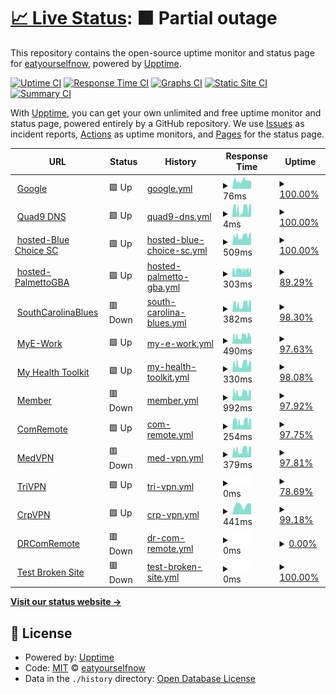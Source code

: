 # [📈 Live Status](https://demo.upptime.js.org): <!--live status--> **🟧 Partial outage**

This repository contains the open-source uptime monitor and status page for [eatyourselfnow](https://demo.upptime.js.org), powered by [Upptime](https://github.com/upptime/upptime).

[![Uptime CI](https://github.com/eatyourselfnow/BlueSiteStatus/workflows/Uptime%20CI/badge.svg)](https://github.com/eatyourselfnow/BlueSiteStatus/actions?query=workflow%3A%22Uptime+CI%22)
[![Response Time CI](https://github.com/eatyourselfnow/BlueSiteStatus/workflows/Response%20Time%20CI/badge.svg)](https://github.com/eatyourselfnow/BlueSiteStatus/actions?query=workflow%3A%22Response+Time+CI%22)
[![Graphs CI](https://github.com/eatyourselfnow/BlueSiteStatus/workflows/Graphs%20CI/badge.svg)](https://github.com/eatyourselfnow/BlueSiteStatus/actions?query=workflow%3A%22Graphs+CI%22)
[![Static Site CI](https://github.com/eatyourselfnow/BlueSiteStatus/workflows/Static%20Site%20CI/badge.svg)](https://github.com/eatyourselfnow/BlueSiteStatus/actions?query=workflow%3A%22Static+Site+CI%22)
[![Summary CI](https://github.com/eatyourselfnow/BlueSiteStatus/workflows/Summary%20CI/badge.svg)](https://github.com/eatyourselfnow/BlueSiteStatus/actions?query=workflow%3A%22Summary+CI%22)

With [Upptime](https://upptime.js.org), you can get your own unlimited and free uptime monitor and status page, powered entirely by a GitHub repository. We use [Issues](https://github.com/eatyourselfnow/BlueSiteStatus/issues) as incident reports, [Actions](https://github.com/eatyourselfnow/BlueSiteStatus/actions) as uptime monitors, and [Pages](https://demo.upptime.js.org) for the status page.

<!--start: status pages-->
<!-- This summary is generated by Upptime (https://github.com/upptime/upptime) -->
<!-- Do not edit this manually, your changes will be overwritten -->
<!-- prettier-ignore -->
| URL | Status | History | Response Time | Uptime |
| --- | ------ | ------- | ------------- | ------ |
| <img alt="" src="https://favicons.githubusercontent.com/www.google.com" height="13"> [Google](https://www.google.com) | 🟩 Up | [google.yml](https://github.com/eatyourselfnow/BlueSiteStatus/commits/HEAD/history/google.yml) | <details><summary><img alt="Response time graph" src="./graphs/google/response-time-week.png" height="20"> 76ms</summary><br><a href="https://eatyourselfnow.github.io/BlueSiteStatus/history/google"><img alt="Response time 83" src="https://img.shields.io/endpoint?url=https%3A%2F%2Fraw.githubusercontent.com%2Featyourselfnow%2FBlueSiteStatus%2FHEAD%2Fapi%2Fgoogle%2Fresponse-time.json"></a><br><a href="https://eatyourselfnow.github.io/BlueSiteStatus/history/google"><img alt="24-hour response time 73" src="https://img.shields.io/endpoint?url=https%3A%2F%2Fraw.githubusercontent.com%2Featyourselfnow%2FBlueSiteStatus%2FHEAD%2Fapi%2Fgoogle%2Fresponse-time-day.json"></a><br><a href="https://eatyourselfnow.github.io/BlueSiteStatus/history/google"><img alt="7-day response time 76" src="https://img.shields.io/endpoint?url=https%3A%2F%2Fraw.githubusercontent.com%2Featyourselfnow%2FBlueSiteStatus%2FHEAD%2Fapi%2Fgoogle%2Fresponse-time-week.json"></a><br><a href="https://eatyourselfnow.github.io/BlueSiteStatus/history/google"><img alt="30-day response time 83" src="https://img.shields.io/endpoint?url=https%3A%2F%2Fraw.githubusercontent.com%2Featyourselfnow%2FBlueSiteStatus%2FHEAD%2Fapi%2Fgoogle%2Fresponse-time-month.json"></a><br><a href="https://eatyourselfnow.github.io/BlueSiteStatus/history/google"><img alt="1-year response time 83" src="https://img.shields.io/endpoint?url=https%3A%2F%2Fraw.githubusercontent.com%2Featyourselfnow%2FBlueSiteStatus%2FHEAD%2Fapi%2Fgoogle%2Fresponse-time-year.json"></a></details> | <details><summary><a href="https://eatyourselfnow.github.io/BlueSiteStatus/history/google">100.00%</a></summary><a href="https://eatyourselfnow.github.io/BlueSiteStatus/history/google"><img alt="All-time uptime 99.97%" src="https://img.shields.io/endpoint?url=https%3A%2F%2Fraw.githubusercontent.com%2Featyourselfnow%2FBlueSiteStatus%2FHEAD%2Fapi%2Fgoogle%2Fuptime.json"></a><br><a href="https://eatyourselfnow.github.io/BlueSiteStatus/history/google"><img alt="24-hour uptime 100.00%" src="https://img.shields.io/endpoint?url=https%3A%2F%2Fraw.githubusercontent.com%2Featyourselfnow%2FBlueSiteStatus%2FHEAD%2Fapi%2Fgoogle%2Fuptime-day.json"></a><br><a href="https://eatyourselfnow.github.io/BlueSiteStatus/history/google"><img alt="7-day uptime 100.00%" src="https://img.shields.io/endpoint?url=https%3A%2F%2Fraw.githubusercontent.com%2Featyourselfnow%2FBlueSiteStatus%2FHEAD%2Fapi%2Fgoogle%2Fuptime-week.json"></a><br><a href="https://eatyourselfnow.github.io/BlueSiteStatus/history/google"><img alt="30-day uptime 99.42%" src="https://img.shields.io/endpoint?url=https%3A%2F%2Fraw.githubusercontent.com%2Featyourselfnow%2FBlueSiteStatus%2FHEAD%2Fapi%2Fgoogle%2Fuptime-month.json"></a><br><a href="https://eatyourselfnow.github.io/BlueSiteStatus/history/google"><img alt="1-year uptime 99.95%" src="https://img.shields.io/endpoint?url=https%3A%2F%2Fraw.githubusercontent.com%2Featyourselfnow%2FBlueSiteStatus%2FHEAD%2Fapi%2Fgoogle%2Fuptime-year.json"></a></details>
| <img alt="" src="https://favicons.githubusercontent.com/null" height="13"> [Quad9 DNS](9.9.9.9) | 🟩 Up | [quad9-dns.yml](https://github.com/eatyourselfnow/BlueSiteStatus/commits/HEAD/history/quad9-dns.yml) | <details><summary><img alt="Response time graph" src="./graphs/quad9-dns/response-time-week.png" height="20"> 4ms</summary><br><a href="https://eatyourselfnow.github.io/BlueSiteStatus/history/quad9-dns"><img alt="Response time 5" src="https://img.shields.io/endpoint?url=https%3A%2F%2Fraw.githubusercontent.com%2Featyourselfnow%2FBlueSiteStatus%2FHEAD%2Fapi%2Fquad9-dns%2Fresponse-time.json"></a><br><a href="https://eatyourselfnow.github.io/BlueSiteStatus/history/quad9-dns"><img alt="24-hour response time 5" src="https://img.shields.io/endpoint?url=https%3A%2F%2Fraw.githubusercontent.com%2Featyourselfnow%2FBlueSiteStatus%2FHEAD%2Fapi%2Fquad9-dns%2Fresponse-time-day.json"></a><br><a href="https://eatyourselfnow.github.io/BlueSiteStatus/history/quad9-dns"><img alt="7-day response time 4" src="https://img.shields.io/endpoint?url=https%3A%2F%2Fraw.githubusercontent.com%2Featyourselfnow%2FBlueSiteStatus%2FHEAD%2Fapi%2Fquad9-dns%2Fresponse-time-week.json"></a><br><a href="https://eatyourselfnow.github.io/BlueSiteStatus/history/quad9-dns"><img alt="30-day response time 5" src="https://img.shields.io/endpoint?url=https%3A%2F%2Fraw.githubusercontent.com%2Featyourselfnow%2FBlueSiteStatus%2FHEAD%2Fapi%2Fquad9-dns%2Fresponse-time-month.json"></a><br><a href="https://eatyourselfnow.github.io/BlueSiteStatus/history/quad9-dns"><img alt="1-year response time 5" src="https://img.shields.io/endpoint?url=https%3A%2F%2Fraw.githubusercontent.com%2Featyourselfnow%2FBlueSiteStatus%2FHEAD%2Fapi%2Fquad9-dns%2Fresponse-time-year.json"></a></details> | <details><summary><a href="https://eatyourselfnow.github.io/BlueSiteStatus/history/quad9-dns">100.00%</a></summary><a href="https://eatyourselfnow.github.io/BlueSiteStatus/history/quad9-dns"><img alt="All-time uptime 100.00%" src="https://img.shields.io/endpoint?url=https%3A%2F%2Fraw.githubusercontent.com%2Featyourselfnow%2FBlueSiteStatus%2FHEAD%2Fapi%2Fquad9-dns%2Fuptime.json"></a><br><a href="https://eatyourselfnow.github.io/BlueSiteStatus/history/quad9-dns"><img alt="24-hour uptime 100.00%" src="https://img.shields.io/endpoint?url=https%3A%2F%2Fraw.githubusercontent.com%2Featyourselfnow%2FBlueSiteStatus%2FHEAD%2Fapi%2Fquad9-dns%2Fuptime-day.json"></a><br><a href="https://eatyourselfnow.github.io/BlueSiteStatus/history/quad9-dns"><img alt="7-day uptime 100.00%" src="https://img.shields.io/endpoint?url=https%3A%2F%2Fraw.githubusercontent.com%2Featyourselfnow%2FBlueSiteStatus%2FHEAD%2Fapi%2Fquad9-dns%2Fuptime-week.json"></a><br><a href="https://eatyourselfnow.github.io/BlueSiteStatus/history/quad9-dns"><img alt="30-day uptime 100.00%" src="https://img.shields.io/endpoint?url=https%3A%2F%2Fraw.githubusercontent.com%2Featyourselfnow%2FBlueSiteStatus%2FHEAD%2Fapi%2Fquad9-dns%2Fuptime-month.json"></a><br><a href="https://eatyourselfnow.github.io/BlueSiteStatus/history/quad9-dns"><img alt="1-year uptime 100.00%" src="https://img.shields.io/endpoint?url=https%3A%2F%2Fraw.githubusercontent.com%2Featyourselfnow%2FBlueSiteStatus%2FHEAD%2Fapi%2Fquad9-dns%2Fuptime-year.json"></a></details>
| <img alt="" src="https://favicons.githubusercontent.com/www.bluechoicesc.com" height="13"> [hosted-Blue Choice SC](https://www.bluechoicesc.com) | 🟩 Up | [hosted-blue-choice-sc.yml](https://github.com/eatyourselfnow/BlueSiteStatus/commits/HEAD/history/hosted-blue-choice-sc.yml) | <details><summary><img alt="Response time graph" src="./graphs/hosted-blue-choice-sc/response-time-week.png" height="20"> 509ms</summary><br><a href="https://eatyourselfnow.github.io/BlueSiteStatus/history/hosted-blue-choice-sc"><img alt="Response time 509" src="https://img.shields.io/endpoint?url=https%3A%2F%2Fraw.githubusercontent.com%2Featyourselfnow%2FBlueSiteStatus%2FHEAD%2Fapi%2Fhosted-blue-choice-sc%2Fresponse-time.json"></a><br><a href="https://eatyourselfnow.github.io/BlueSiteStatus/history/hosted-blue-choice-sc"><img alt="24-hour response time 687" src="https://img.shields.io/endpoint?url=https%3A%2F%2Fraw.githubusercontent.com%2Featyourselfnow%2FBlueSiteStatus%2FHEAD%2Fapi%2Fhosted-blue-choice-sc%2Fresponse-time-day.json"></a><br><a href="https://eatyourselfnow.github.io/BlueSiteStatus/history/hosted-blue-choice-sc"><img alt="7-day response time 509" src="https://img.shields.io/endpoint?url=https%3A%2F%2Fraw.githubusercontent.com%2Featyourselfnow%2FBlueSiteStatus%2FHEAD%2Fapi%2Fhosted-blue-choice-sc%2Fresponse-time-week.json"></a><br><a href="https://eatyourselfnow.github.io/BlueSiteStatus/history/hosted-blue-choice-sc"><img alt="30-day response time 509" src="https://img.shields.io/endpoint?url=https%3A%2F%2Fraw.githubusercontent.com%2Featyourselfnow%2FBlueSiteStatus%2FHEAD%2Fapi%2Fhosted-blue-choice-sc%2Fresponse-time-month.json"></a><br><a href="https://eatyourselfnow.github.io/BlueSiteStatus/history/hosted-blue-choice-sc"><img alt="1-year response time 509" src="https://img.shields.io/endpoint?url=https%3A%2F%2Fraw.githubusercontent.com%2Featyourselfnow%2FBlueSiteStatus%2FHEAD%2Fapi%2Fhosted-blue-choice-sc%2Fresponse-time-year.json"></a></details> | <details><summary><a href="https://eatyourselfnow.github.io/BlueSiteStatus/history/hosted-blue-choice-sc">100.00%</a></summary><a href="https://eatyourselfnow.github.io/BlueSiteStatus/history/hosted-blue-choice-sc"><img alt="All-time uptime 100.00%" src="https://img.shields.io/endpoint?url=https%3A%2F%2Fraw.githubusercontent.com%2Featyourselfnow%2FBlueSiteStatus%2FHEAD%2Fapi%2Fhosted-blue-choice-sc%2Fuptime.json"></a><br><a href="https://eatyourselfnow.github.io/BlueSiteStatus/history/hosted-blue-choice-sc"><img alt="24-hour uptime 100.00%" src="https://img.shields.io/endpoint?url=https%3A%2F%2Fraw.githubusercontent.com%2Featyourselfnow%2FBlueSiteStatus%2FHEAD%2Fapi%2Fhosted-blue-choice-sc%2Fuptime-day.json"></a><br><a href="https://eatyourselfnow.github.io/BlueSiteStatus/history/hosted-blue-choice-sc"><img alt="7-day uptime 100.00%" src="https://img.shields.io/endpoint?url=https%3A%2F%2Fraw.githubusercontent.com%2Featyourselfnow%2FBlueSiteStatus%2FHEAD%2Fapi%2Fhosted-blue-choice-sc%2Fuptime-week.json"></a><br><a href="https://eatyourselfnow.github.io/BlueSiteStatus/history/hosted-blue-choice-sc"><img alt="30-day uptime 100.00%" src="https://img.shields.io/endpoint?url=https%3A%2F%2Fraw.githubusercontent.com%2Featyourselfnow%2FBlueSiteStatus%2FHEAD%2Fapi%2Fhosted-blue-choice-sc%2Fuptime-month.json"></a><br><a href="https://eatyourselfnow.github.io/BlueSiteStatus/history/hosted-blue-choice-sc"><img alt="1-year uptime 100.00%" src="https://img.shields.io/endpoint?url=https%3A%2F%2Fraw.githubusercontent.com%2Featyourselfnow%2FBlueSiteStatus%2FHEAD%2Fapi%2Fhosted-blue-choice-sc%2Fuptime-year.json"></a></details>
| <img alt="" src="https://favicons.githubusercontent.com/palmettogba.com" height="13"> [hosted-PalmettoGBA](https://palmettogba.com/) | 🟩 Up | [hosted-palmetto-gba.yml](https://github.com/eatyourselfnow/BlueSiteStatus/commits/HEAD/history/hosted-palmetto-gba.yml) | <details><summary><img alt="Response time graph" src="./graphs/hosted-palmetto-gba/response-time-week.png" height="20"> 303ms</summary><br><a href="https://eatyourselfnow.github.io/BlueSiteStatus/history/hosted-palmetto-gba"><img alt="Response time 303" src="https://img.shields.io/endpoint?url=https%3A%2F%2Fraw.githubusercontent.com%2Featyourselfnow%2FBlueSiteStatus%2FHEAD%2Fapi%2Fhosted-palmetto-gba%2Fresponse-time.json"></a><br><a href="https://eatyourselfnow.github.io/BlueSiteStatus/history/hosted-palmetto-gba"><img alt="24-hour response time 278" src="https://img.shields.io/endpoint?url=https%3A%2F%2Fraw.githubusercontent.com%2Featyourselfnow%2FBlueSiteStatus%2FHEAD%2Fapi%2Fhosted-palmetto-gba%2Fresponse-time-day.json"></a><br><a href="https://eatyourselfnow.github.io/BlueSiteStatus/history/hosted-palmetto-gba"><img alt="7-day response time 303" src="https://img.shields.io/endpoint?url=https%3A%2F%2Fraw.githubusercontent.com%2Featyourselfnow%2FBlueSiteStatus%2FHEAD%2Fapi%2Fhosted-palmetto-gba%2Fresponse-time-week.json"></a><br><a href="https://eatyourselfnow.github.io/BlueSiteStatus/history/hosted-palmetto-gba"><img alt="30-day response time 303" src="https://img.shields.io/endpoint?url=https%3A%2F%2Fraw.githubusercontent.com%2Featyourselfnow%2FBlueSiteStatus%2FHEAD%2Fapi%2Fhosted-palmetto-gba%2Fresponse-time-month.json"></a><br><a href="https://eatyourselfnow.github.io/BlueSiteStatus/history/hosted-palmetto-gba"><img alt="1-year response time 303" src="https://img.shields.io/endpoint?url=https%3A%2F%2Fraw.githubusercontent.com%2Featyourselfnow%2FBlueSiteStatus%2FHEAD%2Fapi%2Fhosted-palmetto-gba%2Fresponse-time-year.json"></a></details> | <details><summary><a href="https://eatyourselfnow.github.io/BlueSiteStatus/history/hosted-palmetto-gba">89.29%</a></summary><a href="https://eatyourselfnow.github.io/BlueSiteStatus/history/hosted-palmetto-gba"><img alt="All-time uptime 89.29%" src="https://img.shields.io/endpoint?url=https%3A%2F%2Fraw.githubusercontent.com%2Featyourselfnow%2FBlueSiteStatus%2FHEAD%2Fapi%2Fhosted-palmetto-gba%2Fuptime.json"></a><br><a href="https://eatyourselfnow.github.io/BlueSiteStatus/history/hosted-palmetto-gba"><img alt="24-hour uptime 91.23%" src="https://img.shields.io/endpoint?url=https%3A%2F%2Fraw.githubusercontent.com%2Featyourselfnow%2FBlueSiteStatus%2FHEAD%2Fapi%2Fhosted-palmetto-gba%2Fuptime-day.json"></a><br><a href="https://eatyourselfnow.github.io/BlueSiteStatus/history/hosted-palmetto-gba"><img alt="7-day uptime 89.29%" src="https://img.shields.io/endpoint?url=https%3A%2F%2Fraw.githubusercontent.com%2Featyourselfnow%2FBlueSiteStatus%2FHEAD%2Fapi%2Fhosted-palmetto-gba%2Fuptime-week.json"></a><br><a href="https://eatyourselfnow.github.io/BlueSiteStatus/history/hosted-palmetto-gba"><img alt="30-day uptime 89.29%" src="https://img.shields.io/endpoint?url=https%3A%2F%2Fraw.githubusercontent.com%2Featyourselfnow%2FBlueSiteStatus%2FHEAD%2Fapi%2Fhosted-palmetto-gba%2Fuptime-month.json"></a><br><a href="https://eatyourselfnow.github.io/BlueSiteStatus/history/hosted-palmetto-gba"><img alt="1-year uptime 89.29%" src="https://img.shields.io/endpoint?url=https%3A%2F%2Fraw.githubusercontent.com%2Featyourselfnow%2FBlueSiteStatus%2FHEAD%2Fapi%2Fhosted-palmetto-gba%2Fuptime-year.json"></a></details>
| <img alt="" src="https://favicons.githubusercontent.com/www.southcarolinablues.com" height="13"> [SouthCarolinaBlues](https://www.southcarolinablues.com/) | 🟥 Down | [south-carolina-blues.yml](https://github.com/eatyourselfnow/BlueSiteStatus/commits/HEAD/history/south-carolina-blues.yml) | <details><summary><img alt="Response time graph" src="./graphs/south-carolina-blues/response-time-week.png" height="20"> 382ms</summary><br><a href="https://eatyourselfnow.github.io/BlueSiteStatus/history/south-carolina-blues"><img alt="Response time 395" src="https://img.shields.io/endpoint?url=https%3A%2F%2Fraw.githubusercontent.com%2Featyourselfnow%2FBlueSiteStatus%2FHEAD%2Fapi%2Fsouth-carolina-blues%2Fresponse-time.json"></a><br><a href="https://eatyourselfnow.github.io/BlueSiteStatus/history/south-carolina-blues"><img alt="24-hour response time 528" src="https://img.shields.io/endpoint?url=https%3A%2F%2Fraw.githubusercontent.com%2Featyourselfnow%2FBlueSiteStatus%2FHEAD%2Fapi%2Fsouth-carolina-blues%2Fresponse-time-day.json"></a><br><a href="https://eatyourselfnow.github.io/BlueSiteStatus/history/south-carolina-blues"><img alt="7-day response time 382" src="https://img.shields.io/endpoint?url=https%3A%2F%2Fraw.githubusercontent.com%2Featyourselfnow%2FBlueSiteStatus%2FHEAD%2Fapi%2Fsouth-carolina-blues%2Fresponse-time-week.json"></a><br><a href="https://eatyourselfnow.github.io/BlueSiteStatus/history/south-carolina-blues"><img alt="30-day response time 395" src="https://img.shields.io/endpoint?url=https%3A%2F%2Fraw.githubusercontent.com%2Featyourselfnow%2FBlueSiteStatus%2FHEAD%2Fapi%2Fsouth-carolina-blues%2Fresponse-time-month.json"></a><br><a href="https://eatyourselfnow.github.io/BlueSiteStatus/history/south-carolina-blues"><img alt="1-year response time 395" src="https://img.shields.io/endpoint?url=https%3A%2F%2Fraw.githubusercontent.com%2Featyourselfnow%2FBlueSiteStatus%2FHEAD%2Fapi%2Fsouth-carolina-blues%2Fresponse-time-year.json"></a></details> | <details><summary><a href="https://eatyourselfnow.github.io/BlueSiteStatus/history/south-carolina-blues">98.30%</a></summary><a href="https://eatyourselfnow.github.io/BlueSiteStatus/history/south-carolina-blues"><img alt="All-time uptime 98.72%" src="https://img.shields.io/endpoint?url=https%3A%2F%2Fraw.githubusercontent.com%2Featyourselfnow%2FBlueSiteStatus%2FHEAD%2Fapi%2Fsouth-carolina-blues%2Fuptime.json"></a><br><a href="https://eatyourselfnow.github.io/BlueSiteStatus/history/south-carolina-blues"><img alt="24-hour uptime 88.08%" src="https://img.shields.io/endpoint?url=https%3A%2F%2Fraw.githubusercontent.com%2Featyourselfnow%2FBlueSiteStatus%2FHEAD%2Fapi%2Fsouth-carolina-blues%2Fuptime-day.json"></a><br><a href="https://eatyourselfnow.github.io/BlueSiteStatus/history/south-carolina-blues"><img alt="7-day uptime 98.30%" src="https://img.shields.io/endpoint?url=https%3A%2F%2Fraw.githubusercontent.com%2Featyourselfnow%2FBlueSiteStatus%2FHEAD%2Fapi%2Fsouth-carolina-blues%2Fuptime-week.json"></a><br><a href="https://eatyourselfnow.github.io/BlueSiteStatus/history/south-carolina-blues"><img alt="30-day uptime 98.72%" src="https://img.shields.io/endpoint?url=https%3A%2F%2Fraw.githubusercontent.com%2Featyourselfnow%2FBlueSiteStatus%2FHEAD%2Fapi%2Fsouth-carolina-blues%2Fuptime-month.json"></a><br><a href="https://eatyourselfnow.github.io/BlueSiteStatus/history/south-carolina-blues"><img alt="1-year uptime 98.72%" src="https://img.shields.io/endpoint?url=https%3A%2F%2Fraw.githubusercontent.com%2Featyourselfnow%2FBlueSiteStatus%2FHEAD%2Fapi%2Fsouth-carolina-blues%2Fuptime-year.json"></a></details>
| <img alt="" src="https://favicons.githubusercontent.com/www.mye-work.com" height="13"> [MyE-Work](https://www.mye-work.com/) | 🟩 Up | [my-e-work.yml](https://github.com/eatyourselfnow/BlueSiteStatus/commits/HEAD/history/my-e-work.yml) | <details><summary><img alt="Response time graph" src="./graphs/my-e-work/response-time-week.png" height="20"> 490ms</summary><br><a href="https://eatyourselfnow.github.io/BlueSiteStatus/history/my-e-work"><img alt="Response time 490" src="https://img.shields.io/endpoint?url=https%3A%2F%2Fraw.githubusercontent.com%2Featyourselfnow%2FBlueSiteStatus%2FHEAD%2Fapi%2Fmy-e-work%2Fresponse-time.json"></a><br><a href="https://eatyourselfnow.github.io/BlueSiteStatus/history/my-e-work"><img alt="24-hour response time 502" src="https://img.shields.io/endpoint?url=https%3A%2F%2Fraw.githubusercontent.com%2Featyourselfnow%2FBlueSiteStatus%2FHEAD%2Fapi%2Fmy-e-work%2Fresponse-time-day.json"></a><br><a href="https://eatyourselfnow.github.io/BlueSiteStatus/history/my-e-work"><img alt="7-day response time 490" src="https://img.shields.io/endpoint?url=https%3A%2F%2Fraw.githubusercontent.com%2Featyourselfnow%2FBlueSiteStatus%2FHEAD%2Fapi%2Fmy-e-work%2Fresponse-time-week.json"></a><br><a href="https://eatyourselfnow.github.io/BlueSiteStatus/history/my-e-work"><img alt="30-day response time 490" src="https://img.shields.io/endpoint?url=https%3A%2F%2Fraw.githubusercontent.com%2Featyourselfnow%2FBlueSiteStatus%2FHEAD%2Fapi%2Fmy-e-work%2Fresponse-time-month.json"></a><br><a href="https://eatyourselfnow.github.io/BlueSiteStatus/history/my-e-work"><img alt="1-year response time 490" src="https://img.shields.io/endpoint?url=https%3A%2F%2Fraw.githubusercontent.com%2Featyourselfnow%2FBlueSiteStatus%2FHEAD%2Fapi%2Fmy-e-work%2Fresponse-time-year.json"></a></details> | <details><summary><a href="https://eatyourselfnow.github.io/BlueSiteStatus/history/my-e-work">97.63%</a></summary><a href="https://eatyourselfnow.github.io/BlueSiteStatus/history/my-e-work"><img alt="All-time uptime 98.22%" src="https://img.shields.io/endpoint?url=https%3A%2F%2Fraw.githubusercontent.com%2Featyourselfnow%2FBlueSiteStatus%2FHEAD%2Fapi%2Fmy-e-work%2Fuptime.json"></a><br><a href="https://eatyourselfnow.github.io/BlueSiteStatus/history/my-e-work"><img alt="24-hour uptime 83.40%" src="https://img.shields.io/endpoint?url=https%3A%2F%2Fraw.githubusercontent.com%2Featyourselfnow%2FBlueSiteStatus%2FHEAD%2Fapi%2Fmy-e-work%2Fuptime-day.json"></a><br><a href="https://eatyourselfnow.github.io/BlueSiteStatus/history/my-e-work"><img alt="7-day uptime 97.63%" src="https://img.shields.io/endpoint?url=https%3A%2F%2Fraw.githubusercontent.com%2Featyourselfnow%2FBlueSiteStatus%2FHEAD%2Fapi%2Fmy-e-work%2Fuptime-week.json"></a><br><a href="https://eatyourselfnow.github.io/BlueSiteStatus/history/my-e-work"><img alt="30-day uptime 98.22%" src="https://img.shields.io/endpoint?url=https%3A%2F%2Fraw.githubusercontent.com%2Featyourselfnow%2FBlueSiteStatus%2FHEAD%2Fapi%2Fmy-e-work%2Fuptime-month.json"></a><br><a href="https://eatyourselfnow.github.io/BlueSiteStatus/history/my-e-work"><img alt="1-year uptime 98.22%" src="https://img.shields.io/endpoint?url=https%3A%2F%2Fraw.githubusercontent.com%2Featyourselfnow%2FBlueSiteStatus%2FHEAD%2Fapi%2Fmy-e-work%2Fuptime-year.json"></a></details>
| <img alt="" src="https://favicons.githubusercontent.com/www.myhealthtoolkit.com" height="13"> [My Health Toolkit](https://www.myhealthtoolkit.com/) | 🟩 Up | [my-health-toolkit.yml](https://github.com/eatyourselfnow/BlueSiteStatus/commits/HEAD/history/my-health-toolkit.yml) | <details><summary><img alt="Response time graph" src="./graphs/my-health-toolkit/response-time-week.png" height="20"> 330ms</summary><br><a href="https://eatyourselfnow.github.io/BlueSiteStatus/history/my-health-toolkit"><img alt="Response time 330" src="https://img.shields.io/endpoint?url=https%3A%2F%2Fraw.githubusercontent.com%2Featyourselfnow%2FBlueSiteStatus%2FHEAD%2Fapi%2Fmy-health-toolkit%2Fresponse-time.json"></a><br><a href="https://eatyourselfnow.github.io/BlueSiteStatus/history/my-health-toolkit"><img alt="24-hour response time 369" src="https://img.shields.io/endpoint?url=https%3A%2F%2Fraw.githubusercontent.com%2Featyourselfnow%2FBlueSiteStatus%2FHEAD%2Fapi%2Fmy-health-toolkit%2Fresponse-time-day.json"></a><br><a href="https://eatyourselfnow.github.io/BlueSiteStatus/history/my-health-toolkit"><img alt="7-day response time 330" src="https://img.shields.io/endpoint?url=https%3A%2F%2Fraw.githubusercontent.com%2Featyourselfnow%2FBlueSiteStatus%2FHEAD%2Fapi%2Fmy-health-toolkit%2Fresponse-time-week.json"></a><br><a href="https://eatyourselfnow.github.io/BlueSiteStatus/history/my-health-toolkit"><img alt="30-day response time 330" src="https://img.shields.io/endpoint?url=https%3A%2F%2Fraw.githubusercontent.com%2Featyourselfnow%2FBlueSiteStatus%2FHEAD%2Fapi%2Fmy-health-toolkit%2Fresponse-time-month.json"></a><br><a href="https://eatyourselfnow.github.io/BlueSiteStatus/history/my-health-toolkit"><img alt="1-year response time 330" src="https://img.shields.io/endpoint?url=https%3A%2F%2Fraw.githubusercontent.com%2Featyourselfnow%2FBlueSiteStatus%2FHEAD%2Fapi%2Fmy-health-toolkit%2Fresponse-time-year.json"></a></details> | <details><summary><a href="https://eatyourselfnow.github.io/BlueSiteStatus/history/my-health-toolkit">98.08%</a></summary><a href="https://eatyourselfnow.github.io/BlueSiteStatus/history/my-health-toolkit"><img alt="All-time uptime 98.08%" src="https://img.shields.io/endpoint?url=https%3A%2F%2Fraw.githubusercontent.com%2Featyourselfnow%2FBlueSiteStatus%2FHEAD%2Fapi%2Fmy-health-toolkit%2Fuptime.json"></a><br><a href="https://eatyourselfnow.github.io/BlueSiteStatus/history/my-health-toolkit"><img alt="24-hour uptime 89.71%" src="https://img.shields.io/endpoint?url=https%3A%2F%2Fraw.githubusercontent.com%2Featyourselfnow%2FBlueSiteStatus%2FHEAD%2Fapi%2Fmy-health-toolkit%2Fuptime-day.json"></a><br><a href="https://eatyourselfnow.github.io/BlueSiteStatus/history/my-health-toolkit"><img alt="7-day uptime 98.08%" src="https://img.shields.io/endpoint?url=https%3A%2F%2Fraw.githubusercontent.com%2Featyourselfnow%2FBlueSiteStatus%2FHEAD%2Fapi%2Fmy-health-toolkit%2Fuptime-week.json"></a><br><a href="https://eatyourselfnow.github.io/BlueSiteStatus/history/my-health-toolkit"><img alt="30-day uptime 98.08%" src="https://img.shields.io/endpoint?url=https%3A%2F%2Fraw.githubusercontent.com%2Featyourselfnow%2FBlueSiteStatus%2FHEAD%2Fapi%2Fmy-health-toolkit%2Fuptime-month.json"></a><br><a href="https://eatyourselfnow.github.io/BlueSiteStatus/history/my-health-toolkit"><img alt="1-year uptime 98.08%" src="https://img.shields.io/endpoint?url=https%3A%2F%2Fraw.githubusercontent.com%2Featyourselfnow%2FBlueSiteStatus%2FHEAD%2Fapi%2Fmy-health-toolkit%2Fuptime-year.json"></a></details>
| <img alt="" src="https://favicons.githubusercontent.com/null" height="13"> [Member](member.bcbssc.com/) | 🟥 Down | [member.yml](https://github.com/eatyourselfnow/BlueSiteStatus/commits/HEAD/history/member.yml) | <details><summary><img alt="Response time graph" src="./graphs/member/response-time-week.png" height="20"> 992ms</summary><br><a href="https://eatyourselfnow.github.io/BlueSiteStatus/history/member"><img alt="Response time 992" src="https://img.shields.io/endpoint?url=https%3A%2F%2Fraw.githubusercontent.com%2Featyourselfnow%2FBlueSiteStatus%2FHEAD%2Fapi%2Fmember%2Fresponse-time.json"></a><br><a href="https://eatyourselfnow.github.io/BlueSiteStatus/history/member"><img alt="24-hour response time 871" src="https://img.shields.io/endpoint?url=https%3A%2F%2Fraw.githubusercontent.com%2Featyourselfnow%2FBlueSiteStatus%2FHEAD%2Fapi%2Fmember%2Fresponse-time-day.json"></a><br><a href="https://eatyourselfnow.github.io/BlueSiteStatus/history/member"><img alt="7-day response time 992" src="https://img.shields.io/endpoint?url=https%3A%2F%2Fraw.githubusercontent.com%2Featyourselfnow%2FBlueSiteStatus%2FHEAD%2Fapi%2Fmember%2Fresponse-time-week.json"></a><br><a href="https://eatyourselfnow.github.io/BlueSiteStatus/history/member"><img alt="30-day response time 992" src="https://img.shields.io/endpoint?url=https%3A%2F%2Fraw.githubusercontent.com%2Featyourselfnow%2FBlueSiteStatus%2FHEAD%2Fapi%2Fmember%2Fresponse-time-month.json"></a><br><a href="https://eatyourselfnow.github.io/BlueSiteStatus/history/member"><img alt="1-year response time 992" src="https://img.shields.io/endpoint?url=https%3A%2F%2Fraw.githubusercontent.com%2Featyourselfnow%2FBlueSiteStatus%2FHEAD%2Fapi%2Fmember%2Fresponse-time-year.json"></a></details> | <details><summary><a href="https://eatyourselfnow.github.io/BlueSiteStatus/history/member">97.92%</a></summary><a href="https://eatyourselfnow.github.io/BlueSiteStatus/history/member"><img alt="All-time uptime 97.92%" src="https://img.shields.io/endpoint?url=https%3A%2F%2Fraw.githubusercontent.com%2Featyourselfnow%2FBlueSiteStatus%2FHEAD%2Fapi%2Fmember%2Fuptime.json"></a><br><a href="https://eatyourselfnow.github.io/BlueSiteStatus/history/member"><img alt="24-hour uptime 88.84%" src="https://img.shields.io/endpoint?url=https%3A%2F%2Fraw.githubusercontent.com%2Featyourselfnow%2FBlueSiteStatus%2FHEAD%2Fapi%2Fmember%2Fuptime-day.json"></a><br><a href="https://eatyourselfnow.github.io/BlueSiteStatus/history/member"><img alt="7-day uptime 97.92%" src="https://img.shields.io/endpoint?url=https%3A%2F%2Fraw.githubusercontent.com%2Featyourselfnow%2FBlueSiteStatus%2FHEAD%2Fapi%2Fmember%2Fuptime-week.json"></a><br><a href="https://eatyourselfnow.github.io/BlueSiteStatus/history/member"><img alt="30-day uptime 97.92%" src="https://img.shields.io/endpoint?url=https%3A%2F%2Fraw.githubusercontent.com%2Featyourselfnow%2FBlueSiteStatus%2FHEAD%2Fapi%2Fmember%2Fuptime-month.json"></a><br><a href="https://eatyourselfnow.github.io/BlueSiteStatus/history/member"><img alt="1-year uptime 97.92%" src="https://img.shields.io/endpoint?url=https%3A%2F%2Fraw.githubusercontent.com%2Featyourselfnow%2FBlueSiteStatus%2FHEAD%2Fapi%2Fmember%2Fuptime-year.json"></a></details>
| <img alt="" src="https://favicons.githubusercontent.com/comremote.bcbssc.com" height="13"> [ComRemote](https://comremote.bcbssc.com/vpn/index.html) | 🟩 Up | [com-remote.yml](https://github.com/eatyourselfnow/BlueSiteStatus/commits/HEAD/history/com-remote.yml) | <details><summary><img alt="Response time graph" src="./graphs/com-remote/response-time-week.png" height="20"> 254ms</summary><br><a href="https://eatyourselfnow.github.io/BlueSiteStatus/history/com-remote"><img alt="Response time 258" src="https://img.shields.io/endpoint?url=https%3A%2F%2Fraw.githubusercontent.com%2Featyourselfnow%2FBlueSiteStatus%2FHEAD%2Fapi%2Fcom-remote%2Fresponse-time.json"></a><br><a href="https://eatyourselfnow.github.io/BlueSiteStatus/history/com-remote"><img alt="24-hour response time 242" src="https://img.shields.io/endpoint?url=https%3A%2F%2Fraw.githubusercontent.com%2Featyourselfnow%2FBlueSiteStatus%2FHEAD%2Fapi%2Fcom-remote%2Fresponse-time-day.json"></a><br><a href="https://eatyourselfnow.github.io/BlueSiteStatus/history/com-remote"><img alt="7-day response time 254" src="https://img.shields.io/endpoint?url=https%3A%2F%2Fraw.githubusercontent.com%2Featyourselfnow%2FBlueSiteStatus%2FHEAD%2Fapi%2Fcom-remote%2Fresponse-time-week.json"></a><br><a href="https://eatyourselfnow.github.io/BlueSiteStatus/history/com-remote"><img alt="30-day response time 258" src="https://img.shields.io/endpoint?url=https%3A%2F%2Fraw.githubusercontent.com%2Featyourselfnow%2FBlueSiteStatus%2FHEAD%2Fapi%2Fcom-remote%2Fresponse-time-month.json"></a><br><a href="https://eatyourselfnow.github.io/BlueSiteStatus/history/com-remote"><img alt="1-year response time 258" src="https://img.shields.io/endpoint?url=https%3A%2F%2Fraw.githubusercontent.com%2Featyourselfnow%2FBlueSiteStatus%2FHEAD%2Fapi%2Fcom-remote%2Fresponse-time-year.json"></a></details> | <details><summary><a href="https://eatyourselfnow.github.io/BlueSiteStatus/history/com-remote">97.75%</a></summary><a href="https://eatyourselfnow.github.io/BlueSiteStatus/history/com-remote"><img alt="All-time uptime 97.43%" src="https://img.shields.io/endpoint?url=https%3A%2F%2Fraw.githubusercontent.com%2Featyourselfnow%2FBlueSiteStatus%2FHEAD%2Fapi%2Fcom-remote%2Fuptime.json"></a><br><a href="https://eatyourselfnow.github.io/BlueSiteStatus/history/com-remote"><img alt="24-hour uptime 88.30%" src="https://img.shields.io/endpoint?url=https%3A%2F%2Fraw.githubusercontent.com%2Featyourselfnow%2FBlueSiteStatus%2FHEAD%2Fapi%2Fcom-remote%2Fuptime-day.json"></a><br><a href="https://eatyourselfnow.github.io/BlueSiteStatus/history/com-remote"><img alt="7-day uptime 97.75%" src="https://img.shields.io/endpoint?url=https%3A%2F%2Fraw.githubusercontent.com%2Featyourselfnow%2FBlueSiteStatus%2FHEAD%2Fapi%2Fcom-remote%2Fuptime-week.json"></a><br><a href="https://eatyourselfnow.github.io/BlueSiteStatus/history/com-remote"><img alt="30-day uptime 97.43%" src="https://img.shields.io/endpoint?url=https%3A%2F%2Fraw.githubusercontent.com%2Featyourselfnow%2FBlueSiteStatus%2FHEAD%2Fapi%2Fcom-remote%2Fuptime-month.json"></a><br><a href="https://eatyourselfnow.github.io/BlueSiteStatus/history/com-remote"><img alt="1-year uptime 97.43%" src="https://img.shields.io/endpoint?url=https%3A%2F%2Fraw.githubusercontent.com%2Featyourselfnow%2FBlueSiteStatus%2FHEAD%2Fapi%2Fcom-remote%2Fuptime-year.json"></a></details>
| <img alt="" src="https://favicons.githubusercontent.com/cmsvirtualoffice.bcbssc.com" height="13"> [MedVPN](https://cmsvirtualoffice.bcbssc.com/) | 🟥 Down | [med-vpn.yml](https://github.com/eatyourselfnow/BlueSiteStatus/commits/HEAD/history/med-vpn.yml) | <details><summary><img alt="Response time graph" src="./graphs/med-vpn/response-time-week.png" height="20"> 379ms</summary><br><a href="https://eatyourselfnow.github.io/BlueSiteStatus/history/med-vpn"><img alt="Response time 379" src="https://img.shields.io/endpoint?url=https%3A%2F%2Fraw.githubusercontent.com%2Featyourselfnow%2FBlueSiteStatus%2FHEAD%2Fapi%2Fmed-vpn%2Fresponse-time.json"></a><br><a href="https://eatyourselfnow.github.io/BlueSiteStatus/history/med-vpn"><img alt="24-hour response time 497" src="https://img.shields.io/endpoint?url=https%3A%2F%2Fraw.githubusercontent.com%2Featyourselfnow%2FBlueSiteStatus%2FHEAD%2Fapi%2Fmed-vpn%2Fresponse-time-day.json"></a><br><a href="https://eatyourselfnow.github.io/BlueSiteStatus/history/med-vpn"><img alt="7-day response time 379" src="https://img.shields.io/endpoint?url=https%3A%2F%2Fraw.githubusercontent.com%2Featyourselfnow%2FBlueSiteStatus%2FHEAD%2Fapi%2Fmed-vpn%2Fresponse-time-week.json"></a><br><a href="https://eatyourselfnow.github.io/BlueSiteStatus/history/med-vpn"><img alt="30-day response time 379" src="https://img.shields.io/endpoint?url=https%3A%2F%2Fraw.githubusercontent.com%2Featyourselfnow%2FBlueSiteStatus%2FHEAD%2Fapi%2Fmed-vpn%2Fresponse-time-month.json"></a><br><a href="https://eatyourselfnow.github.io/BlueSiteStatus/history/med-vpn"><img alt="1-year response time 379" src="https://img.shields.io/endpoint?url=https%3A%2F%2Fraw.githubusercontent.com%2Featyourselfnow%2FBlueSiteStatus%2FHEAD%2Fapi%2Fmed-vpn%2Fresponse-time-year.json"></a></details> | <details><summary><a href="https://eatyourselfnow.github.io/BlueSiteStatus/history/med-vpn">97.81%</a></summary><a href="https://eatyourselfnow.github.io/BlueSiteStatus/history/med-vpn"><img alt="All-time uptime 97.81%" src="https://img.shields.io/endpoint?url=https%3A%2F%2Fraw.githubusercontent.com%2Featyourselfnow%2FBlueSiteStatus%2FHEAD%2Fapi%2Fmed-vpn%2Fuptime.json"></a><br><a href="https://eatyourselfnow.github.io/BlueSiteStatus/history/med-vpn"><img alt="24-hour uptime 88.26%" src="https://img.shields.io/endpoint?url=https%3A%2F%2Fraw.githubusercontent.com%2Featyourselfnow%2FBlueSiteStatus%2FHEAD%2Fapi%2Fmed-vpn%2Fuptime-day.json"></a><br><a href="https://eatyourselfnow.github.io/BlueSiteStatus/history/med-vpn"><img alt="7-day uptime 97.81%" src="https://img.shields.io/endpoint?url=https%3A%2F%2Fraw.githubusercontent.com%2Featyourselfnow%2FBlueSiteStatus%2FHEAD%2Fapi%2Fmed-vpn%2Fuptime-week.json"></a><br><a href="https://eatyourselfnow.github.io/BlueSiteStatus/history/med-vpn"><img alt="30-day uptime 97.81%" src="https://img.shields.io/endpoint?url=https%3A%2F%2Fraw.githubusercontent.com%2Featyourselfnow%2FBlueSiteStatus%2FHEAD%2Fapi%2Fmed-vpn%2Fuptime-month.json"></a><br><a href="https://eatyourselfnow.github.io/BlueSiteStatus/history/med-vpn"><img alt="1-year uptime 97.81%" src="https://img.shields.io/endpoint?url=https%3A%2F%2Fraw.githubusercontent.com%2Featyourselfnow%2FBlueSiteStatus%2FHEAD%2Fapi%2Fmed-vpn%2Fuptime-year.json"></a></details>
| <img alt="" src="https://favicons.githubusercontent.com/pgbavirtualoffice.bcbssc.com" height="13"> [TriVPN](https://pgbavirtualoffice.bcbssc.com/) | 🟩 Up | [tri-vpn.yml](https://github.com/eatyourselfnow/BlueSiteStatus/commits/HEAD/history/tri-vpn.yml) | <details><summary><img alt="Response time graph" src="./graphs/tri-vpn/response-time-week.png" height="20"> 0ms</summary><br><a href="https://eatyourselfnow.github.io/BlueSiteStatus/history/tri-vpn"><img alt="Response time 0" src="https://img.shields.io/endpoint?url=https%3A%2F%2Fraw.githubusercontent.com%2Featyourselfnow%2FBlueSiteStatus%2FHEAD%2Fapi%2Ftri-vpn%2Fresponse-time.json"></a><br><a href="https://eatyourselfnow.github.io/BlueSiteStatus/history/tri-vpn"><img alt="24-hour response time 0" src="https://img.shields.io/endpoint?url=https%3A%2F%2Fraw.githubusercontent.com%2Featyourselfnow%2FBlueSiteStatus%2FHEAD%2Fapi%2Ftri-vpn%2Fresponse-time-day.json"></a><br><a href="https://eatyourselfnow.github.io/BlueSiteStatus/history/tri-vpn"><img alt="7-day response time 0" src="https://img.shields.io/endpoint?url=https%3A%2F%2Fraw.githubusercontent.com%2Featyourselfnow%2FBlueSiteStatus%2FHEAD%2Fapi%2Ftri-vpn%2Fresponse-time-week.json"></a><br><a href="https://eatyourselfnow.github.io/BlueSiteStatus/history/tri-vpn"><img alt="30-day response time 0" src="https://img.shields.io/endpoint?url=https%3A%2F%2Fraw.githubusercontent.com%2Featyourselfnow%2FBlueSiteStatus%2FHEAD%2Fapi%2Ftri-vpn%2Fresponse-time-month.json"></a><br><a href="https://eatyourselfnow.github.io/BlueSiteStatus/history/tri-vpn"><img alt="1-year response time 0" src="https://img.shields.io/endpoint?url=https%3A%2F%2Fraw.githubusercontent.com%2Featyourselfnow%2FBlueSiteStatus%2FHEAD%2Fapi%2Ftri-vpn%2Fresponse-time-year.json"></a></details> | <details><summary><a href="https://eatyourselfnow.github.io/BlueSiteStatus/history/tri-vpn">78.69%</a></summary><a href="https://eatyourselfnow.github.io/BlueSiteStatus/history/tri-vpn"><img alt="All-time uptime 78.69%" src="https://img.shields.io/endpoint?url=https%3A%2F%2Fraw.githubusercontent.com%2Featyourselfnow%2FBlueSiteStatus%2FHEAD%2Fapi%2Ftri-vpn%2Fuptime.json"></a><br><a href="https://eatyourselfnow.github.io/BlueSiteStatus/history/tri-vpn"><img alt="24-hour uptime 100.00%" src="https://img.shields.io/endpoint?url=https%3A%2F%2Fraw.githubusercontent.com%2Featyourselfnow%2FBlueSiteStatus%2FHEAD%2Fapi%2Ftri-vpn%2Fuptime-day.json"></a><br><a href="https://eatyourselfnow.github.io/BlueSiteStatus/history/tri-vpn"><img alt="7-day uptime 78.69%" src="https://img.shields.io/endpoint?url=https%3A%2F%2Fraw.githubusercontent.com%2Featyourselfnow%2FBlueSiteStatus%2FHEAD%2Fapi%2Ftri-vpn%2Fuptime-week.json"></a><br><a href="https://eatyourselfnow.github.io/BlueSiteStatus/history/tri-vpn"><img alt="30-day uptime 78.69%" src="https://img.shields.io/endpoint?url=https%3A%2F%2Fraw.githubusercontent.com%2Featyourselfnow%2FBlueSiteStatus%2FHEAD%2Fapi%2Ftri-vpn%2Fuptime-month.json"></a><br><a href="https://eatyourselfnow.github.io/BlueSiteStatus/history/tri-vpn"><img alt="1-year uptime 78.69%" src="https://img.shields.io/endpoint?url=https%3A%2F%2Fraw.githubusercontent.com%2Featyourselfnow%2FBlueSiteStatus%2FHEAD%2Fapi%2Ftri-vpn%2Fuptime-year.json"></a></details>
| <img alt="" src="https://favicons.githubusercontent.com/vpn.bcbssc.com" height="13"> [CrpVPN](https://vpn.bcbssc.com/) | 🟩 Up | [crp-vpn.yml](https://github.com/eatyourselfnow/BlueSiteStatus/commits/HEAD/history/crp-vpn.yml) | <details><summary><img alt="Response time graph" src="./graphs/crp-vpn/response-time-week.png" height="20"> 441ms</summary><br><a href="https://eatyourselfnow.github.io/BlueSiteStatus/history/crp-vpn"><img alt="Response time 441" src="https://img.shields.io/endpoint?url=https%3A%2F%2Fraw.githubusercontent.com%2Featyourselfnow%2FBlueSiteStatus%2FHEAD%2Fapi%2Fcrp-vpn%2Fresponse-time.json"></a><br><a href="https://eatyourselfnow.github.io/BlueSiteStatus/history/crp-vpn"><img alt="24-hour response time 444" src="https://img.shields.io/endpoint?url=https%3A%2F%2Fraw.githubusercontent.com%2Featyourselfnow%2FBlueSiteStatus%2FHEAD%2Fapi%2Fcrp-vpn%2Fresponse-time-day.json"></a><br><a href="https://eatyourselfnow.github.io/BlueSiteStatus/history/crp-vpn"><img alt="7-day response time 441" src="https://img.shields.io/endpoint?url=https%3A%2F%2Fraw.githubusercontent.com%2Featyourselfnow%2FBlueSiteStatus%2FHEAD%2Fapi%2Fcrp-vpn%2Fresponse-time-week.json"></a><br><a href="https://eatyourselfnow.github.io/BlueSiteStatus/history/crp-vpn"><img alt="30-day response time 441" src="https://img.shields.io/endpoint?url=https%3A%2F%2Fraw.githubusercontent.com%2Featyourselfnow%2FBlueSiteStatus%2FHEAD%2Fapi%2Fcrp-vpn%2Fresponse-time-month.json"></a><br><a href="https://eatyourselfnow.github.io/BlueSiteStatus/history/crp-vpn"><img alt="1-year response time 441" src="https://img.shields.io/endpoint?url=https%3A%2F%2Fraw.githubusercontent.com%2Featyourselfnow%2FBlueSiteStatus%2FHEAD%2Fapi%2Fcrp-vpn%2Fresponse-time-year.json"></a></details> | <details><summary><a href="https://eatyourselfnow.github.io/BlueSiteStatus/history/crp-vpn">99.18%</a></summary><a href="https://eatyourselfnow.github.io/BlueSiteStatus/history/crp-vpn"><img alt="All-time uptime 99.18%" src="https://img.shields.io/endpoint?url=https%3A%2F%2Fraw.githubusercontent.com%2Featyourselfnow%2FBlueSiteStatus%2FHEAD%2Fapi%2Fcrp-vpn%2Fuptime.json"></a><br><a href="https://eatyourselfnow.github.io/BlueSiteStatus/history/crp-vpn"><img alt="24-hour uptime 97.46%" src="https://img.shields.io/endpoint?url=https%3A%2F%2Fraw.githubusercontent.com%2Featyourselfnow%2FBlueSiteStatus%2FHEAD%2Fapi%2Fcrp-vpn%2Fuptime-day.json"></a><br><a href="https://eatyourselfnow.github.io/BlueSiteStatus/history/crp-vpn"><img alt="7-day uptime 99.18%" src="https://img.shields.io/endpoint?url=https%3A%2F%2Fraw.githubusercontent.com%2Featyourselfnow%2FBlueSiteStatus%2FHEAD%2Fapi%2Fcrp-vpn%2Fuptime-week.json"></a><br><a href="https://eatyourselfnow.github.io/BlueSiteStatus/history/crp-vpn"><img alt="30-day uptime 99.18%" src="https://img.shields.io/endpoint?url=https%3A%2F%2Fraw.githubusercontent.com%2Featyourselfnow%2FBlueSiteStatus%2FHEAD%2Fapi%2Fcrp-vpn%2Fuptime-month.json"></a><br><a href="https://eatyourselfnow.github.io/BlueSiteStatus/history/crp-vpn"><img alt="1-year uptime 99.18%" src="https://img.shields.io/endpoint?url=https%3A%2F%2Fraw.githubusercontent.com%2Featyourselfnow%2FBlueSiteStatus%2FHEAD%2Fapi%2Fcrp-vpn%2Fuptime-year.json"></a></details>
| <img alt="" src="https://favicons.githubusercontent.com/drcomremote.bcbssc.com" height="13"> [DRComRemote](https://drcomremote.bcbssc.com/) | 🟥 Down | [dr-com-remote.yml](https://github.com/eatyourselfnow/BlueSiteStatus/commits/HEAD/history/dr-com-remote.yml) | <details><summary><img alt="Response time graph" src="./graphs/dr-com-remote/response-time-week.png" height="20"> 0ms</summary><br><a href="https://eatyourselfnow.github.io/BlueSiteStatus/history/dr-com-remote"><img alt="Response time 0" src="https://img.shields.io/endpoint?url=https%3A%2F%2Fraw.githubusercontent.com%2Featyourselfnow%2FBlueSiteStatus%2FHEAD%2Fapi%2Fdr-com-remote%2Fresponse-time.json"></a><br><a href="https://eatyourselfnow.github.io/BlueSiteStatus/history/dr-com-remote"><img alt="24-hour response time 0" src="https://img.shields.io/endpoint?url=https%3A%2F%2Fraw.githubusercontent.com%2Featyourselfnow%2FBlueSiteStatus%2FHEAD%2Fapi%2Fdr-com-remote%2Fresponse-time-day.json"></a><br><a href="https://eatyourselfnow.github.io/BlueSiteStatus/history/dr-com-remote"><img alt="7-day response time 0" src="https://img.shields.io/endpoint?url=https%3A%2F%2Fraw.githubusercontent.com%2Featyourselfnow%2FBlueSiteStatus%2FHEAD%2Fapi%2Fdr-com-remote%2Fresponse-time-week.json"></a><br><a href="https://eatyourselfnow.github.io/BlueSiteStatus/history/dr-com-remote"><img alt="30-day response time 0" src="https://img.shields.io/endpoint?url=https%3A%2F%2Fraw.githubusercontent.com%2Featyourselfnow%2FBlueSiteStatus%2FHEAD%2Fapi%2Fdr-com-remote%2Fresponse-time-month.json"></a><br><a href="https://eatyourselfnow.github.io/BlueSiteStatus/history/dr-com-remote"><img alt="1-year response time 0" src="https://img.shields.io/endpoint?url=https%3A%2F%2Fraw.githubusercontent.com%2Featyourselfnow%2FBlueSiteStatus%2FHEAD%2Fapi%2Fdr-com-remote%2Fresponse-time-year.json"></a></details> | <details><summary><a href="https://eatyourselfnow.github.io/BlueSiteStatus/history/dr-com-remote">0.00%</a></summary><a href="https://eatyourselfnow.github.io/BlueSiteStatus/history/dr-com-remote"><img alt="All-time uptime 0.00%" src="https://img.shields.io/endpoint?url=https%3A%2F%2Fraw.githubusercontent.com%2Featyourselfnow%2FBlueSiteStatus%2FHEAD%2Fapi%2Fdr-com-remote%2Fuptime.json"></a><br><a href="https://eatyourselfnow.github.io/BlueSiteStatus/history/dr-com-remote"><img alt="24-hour uptime 0.00%" src="https://img.shields.io/endpoint?url=https%3A%2F%2Fraw.githubusercontent.com%2Featyourselfnow%2FBlueSiteStatus%2FHEAD%2Fapi%2Fdr-com-remote%2Fuptime-day.json"></a><br><a href="https://eatyourselfnow.github.io/BlueSiteStatus/history/dr-com-remote"><img alt="7-day uptime 0.00%" src="https://img.shields.io/endpoint?url=https%3A%2F%2Fraw.githubusercontent.com%2Featyourselfnow%2FBlueSiteStatus%2FHEAD%2Fapi%2Fdr-com-remote%2Fuptime-week.json"></a><br><a href="https://eatyourselfnow.github.io/BlueSiteStatus/history/dr-com-remote"><img alt="30-day uptime 0.00%" src="https://img.shields.io/endpoint?url=https%3A%2F%2Fraw.githubusercontent.com%2Featyourselfnow%2FBlueSiteStatus%2FHEAD%2Fapi%2Fdr-com-remote%2Fuptime-month.json"></a><br><a href="https://eatyourselfnow.github.io/BlueSiteStatus/history/dr-com-remote"><img alt="1-year uptime 0.00%" src="https://img.shields.io/endpoint?url=https%3A%2F%2Fraw.githubusercontent.com%2Featyourselfnow%2FBlueSiteStatus%2FHEAD%2Fapi%2Fdr-com-remote%2Fuptime-year.json"></a></details>
| <img alt="" src="https://favicons.githubusercontent.com/thissitedoesnotexist555.koj.co" height="13"> [Test Broken Site](https://thissitedoesnotexist555.koj.co) | 🟥 Down | [test-broken-site.yml](https://github.com/eatyourselfnow/BlueSiteStatus/commits/HEAD/history/test-broken-site.yml) | <details><summary><img alt="Response time graph" src="./graphs/test-broken-site/response-time-week.png" height="20"> 0ms</summary><br><a href="https://eatyourselfnow.github.io/BlueSiteStatus/history/test-broken-site"><img alt="Response time 0" src="https://img.shields.io/endpoint?url=https%3A%2F%2Fraw.githubusercontent.com%2Featyourselfnow%2FBlueSiteStatus%2FHEAD%2Fapi%2Ftest-broken-site%2Fresponse-time.json"></a><br><a href="https://eatyourselfnow.github.io/BlueSiteStatus/history/test-broken-site"><img alt="24-hour response time 0" src="https://img.shields.io/endpoint?url=https%3A%2F%2Fraw.githubusercontent.com%2Featyourselfnow%2FBlueSiteStatus%2FHEAD%2Fapi%2Ftest-broken-site%2Fresponse-time-day.json"></a><br><a href="https://eatyourselfnow.github.io/BlueSiteStatus/history/test-broken-site"><img alt="7-day response time 0" src="https://img.shields.io/endpoint?url=https%3A%2F%2Fraw.githubusercontent.com%2Featyourselfnow%2FBlueSiteStatus%2FHEAD%2Fapi%2Ftest-broken-site%2Fresponse-time-week.json"></a><br><a href="https://eatyourselfnow.github.io/BlueSiteStatus/history/test-broken-site"><img alt="30-day response time 0" src="https://img.shields.io/endpoint?url=https%3A%2F%2Fraw.githubusercontent.com%2Featyourselfnow%2FBlueSiteStatus%2FHEAD%2Fapi%2Ftest-broken-site%2Fresponse-time-month.json"></a><br><a href="https://eatyourselfnow.github.io/BlueSiteStatus/history/test-broken-site"><img alt="1-year response time 0" src="https://img.shields.io/endpoint?url=https%3A%2F%2Fraw.githubusercontent.com%2Featyourselfnow%2FBlueSiteStatus%2FHEAD%2Fapi%2Ftest-broken-site%2Fresponse-time-year.json"></a></details> | <details><summary><a href="https://eatyourselfnow.github.io/BlueSiteStatus/history/test-broken-site">100.00%</a></summary><a href="https://eatyourselfnow.github.io/BlueSiteStatus/history/test-broken-site"><img alt="All-time uptime 100.00%" src="https://img.shields.io/endpoint?url=https%3A%2F%2Fraw.githubusercontent.com%2Featyourselfnow%2FBlueSiteStatus%2FHEAD%2Fapi%2Ftest-broken-site%2Fuptime.json"></a><br><a href="https://eatyourselfnow.github.io/BlueSiteStatus/history/test-broken-site"><img alt="24-hour uptime 100.00%" src="https://img.shields.io/endpoint?url=https%3A%2F%2Fraw.githubusercontent.com%2Featyourselfnow%2FBlueSiteStatus%2FHEAD%2Fapi%2Ftest-broken-site%2Fuptime-day.json"></a><br><a href="https://eatyourselfnow.github.io/BlueSiteStatus/history/test-broken-site"><img alt="7-day uptime 100.00%" src="https://img.shields.io/endpoint?url=https%3A%2F%2Fraw.githubusercontent.com%2Featyourselfnow%2FBlueSiteStatus%2FHEAD%2Fapi%2Ftest-broken-site%2Fuptime-week.json"></a><br><a href="https://eatyourselfnow.github.io/BlueSiteStatus/history/test-broken-site"><img alt="30-day uptime 100.00%" src="https://img.shields.io/endpoint?url=https%3A%2F%2Fraw.githubusercontent.com%2Featyourselfnow%2FBlueSiteStatus%2FHEAD%2Fapi%2Ftest-broken-site%2Fuptime-month.json"></a><br><a href="https://eatyourselfnow.github.io/BlueSiteStatus/history/test-broken-site"><img alt="1-year uptime 100.00%" src="https://img.shields.io/endpoint?url=https%3A%2F%2Fraw.githubusercontent.com%2Featyourselfnow%2FBlueSiteStatus%2FHEAD%2Fapi%2Ftest-broken-site%2Fuptime-year.json"></a></details>

<!--end: status pages-->

[**Visit our status website →**](https://demo.upptime.js.org)

## 📄 License

- Powered by: [Upptime](https://github.com/upptime/upptime)
- Code: [MIT](./LICENSE) © [eatyourselfnow](https://demo.upptime.js.org)
- Data in the `./history` directory: [Open Database License](https://opendatacommons.org/licenses/odbl/1-0/)
